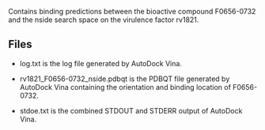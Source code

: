 Contains binding predictions between the bioactive compound F0656-0732 and the nside search space on the virulence factor rv1821.

## Files

- log.txt is the log file generated by AutoDock Vina.

- rv1821_F0656-0732_nside.pdbqt is the PDBQT file generated by AutoDock Vina containing the orientation and binding location of F0656-0732.

- stdoe.txt is the combined STDOUT and STDERR output of AutoDock Vina.

